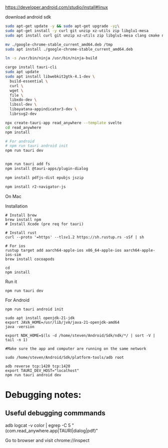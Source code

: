

https://developer.android.com/studio/install#linux

download android sdk

```bash
sudo apt-get update -y && sudo apt-get upgrade -y;\
sudo apt-get install -y curl git unzip xz-utils zip libglu1-mesa
sudo apt install curl git unzip xz-utils zip libglu1-mesa clang cmake ninja-build pkg-config libgtk-3-dev

mv ./google-chrome-stable_current_amd64.deb /tmp
sudo apt install ./google-chrome-stable_current_amd64.deb

ln -s /usr/bin/ninja /usr/bin/ninja-build

cargo install tauri-cli
sudo apt update
sudo apt install libwebkit2gtk-4.1-dev \
  build-essential \
  curl \
  wget \
  file \
  libxdo-dev \
  libssl-dev \
  libayatana-appindicator3-dev \
  librsvg2-dev
```


```bash
npx create-tauri-app read_anywhere --template svelte
cd read_anywhere
npm install

# For android
# npm run tauri android init
npm run tauri dev


npm run tauri add fs
npm install @tauri-apps/plugin-dialog

npm install pdfjs-dist epubjs jszip

npm install r2-navigator-js
```

On Mac

Installation

```
# Install brew
brew install npm
# Install Xcode (pre req for tauri)

# Install rust
curl --proto '=https' --tlsv1.2 https://sh.rustup.rs -sSf | sh

# For ios
rustup target add aarch64-apple-ios x86_64-apple-ios aarch64-apple-ios-sim
brew install cocoapods

cd 
npm install
```

Run it

```
npm run tauri dev
```

For Android

```
npm run tauri android init 

sudo apt install openjdk-21-jdk
export JAVA_HOME=/usr/lib/jvm/java-21-openjdk-amd64
java -version

export NDK_HOME=$(ls -d /home/steven/Android/Sdk/ndk/*/ | sort -V | tail -n 1)

#Make sure the app and computer are running on the same network

sudo /home/steven/Android/Sdk/platform-tools/adb root

adb reverse tcp:1420 tcp:1420
export TAURI_DEV_HOST="localhost"
npm run tauri android dev
```




# Debugging notes:


## Useful debugging commmands


adb logcat -v color | egrep -C 5 "(com.read_anywhere.app|TAURI|dialog|pdf)"

Go to browser and visit chrome://inspect

